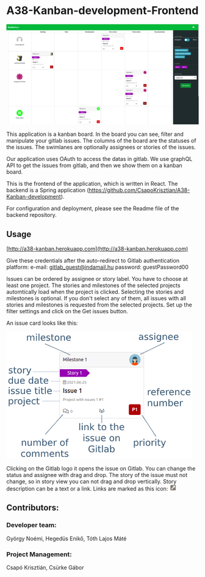 # A38-Kanban-development-Frontend

![KanbanSync](public/board.jpg?raw=true "KanbanSync")

This application is a kanban board. In the board you can see, filter and manipulate your gitlab issues. The columns of the board are the statuses of the issues. The swimlanes are optionally assignees or stories of the issues.

Our application uses OAuth to access the datas in gitlab. We use graphQL API to get the issues from gitlab, and then we show them on a kanban board.

This is the frontend of the application, which is written in React.
The backend is a Spring application (https://github.com/CsapoKrisztian/A38-Kanban-development).

For configuration and deployment, please see the Readme file of the backend repository.

## Usage

[http://a38-kanban.herokuapp.com](http://a38-kanban.herokuapp.com)

Give these credentials after the auto-redirect to Gitlab authentication platform:
e-mail: gitlab_guest@indamail.hu
password: guestPassword00

Issues can be ordered by assignee or story label.
You have to choose at least one project. The stories and milestones of the selected projects automtically load when the project is clicked.
Selecting the stories and milestones is optional. If you don't select any of them, all issues with all stories and milestones is requested from the selected projects.
Set up the filter settings and click on the Get issues button.

An issue card looks like this:

![card](public/card.jpg?raw=true "card")

Clicking on the Gitlab logo it opens the issue on Gitlab.
You can change the status and assignee with drag and drop. The story of the issue must not change, so in story view you can not drag and drop vertically.
Story description can be a text or a link. Links are marked as this icon: ![link](public/linkicon.jpg?raw=true "link")

## Contributors:

### Developer team:

György Noémi,
Hegedüs Enikő,
Tóth Lajos Máté

### Project Management:

Csapó Krisztián,
Csürke Gábor

